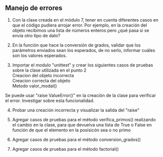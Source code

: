 ## Manejo de errores

1) Con la clase creada en el módulo 7, tener en cuenta diferentes casos en que el código pudiera arrojar error. Por ejemplo, en la creación del objeto recibimos una lista de números enteros pero ¿qué pasa si se envía otro tipo de dato?

2) En la función que hace la conversión de grados, validar que los parámetros enviados sean los esperados, de no serlo, informar cuáles son los valores esperados.

3) Importar el modulo "unittest" y crear los siguientes casos de pruebas sobre la clase utilizada en el punto 2<br>
Creacion del objeto incorrecta<br>
Creacion correcta del objeto<br>
Metodo valor_modal()<br>

Se puede usar "raise ValueError()" en la creación de la clase para verificar el error. Investigar sobre esta funcionalidad.

4) Probar una creación incorrecta y visualizar la salida del "raise"

6) Agregar casos de pruebas para el método verifica_primos() realizando el cambio en la clase, para que devuelva una lista de True o False en función de que el elemento en la posisicón sea o no primo

7) Agregar casos de pruebas para el método conversion_grados()

8) Agregar casos de pruebas para el método factorial()